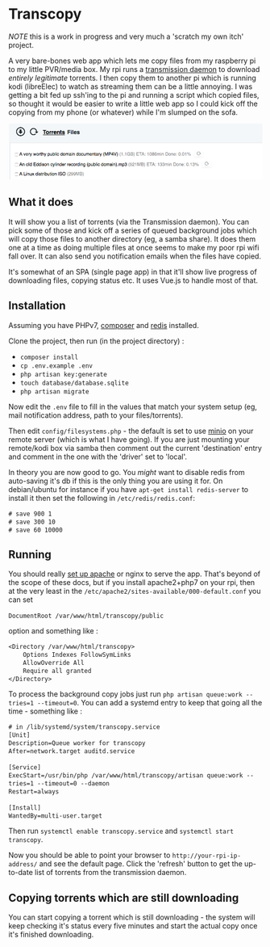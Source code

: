 # Transcopy

*NOTE* this is a work in progress and very much a 'scratch my own itch' project.

A very bare-bones web app which lets me copy files from my raspberry pi to my little PVR/media box.  My rpi runs a [transmission daemon](http://www.techjawab.com/2014/08/how-to-install-transmission-on.html) to download *entirely legitimate* torrents.  I then copy them to another pi which is running kodi (libreElec) to watch as streaming them can be a little annoying.  I was getting a bit fed up ssh'ing to the pi and running a script which copied files, so thought it would be easier to write a little web app so I could kick off the copying from my phone (or whatever) while I'm slumped on the sofa.

![transcopy](./transcopy.png)

## What it does

It will show you a list of torrents (via the Transmission daemon).  You can pick some of those and kick off a series of queued background jobs which will copy those files to another directory (eg, a samba share).  It does them one at a time as doing multiple files at once seems to make my poor rpi wifi fall over.  It can also send you notification emails when the files have copied.

It's somewhat of an SPA (single page app) in that it'll show live progress of downloading files, copying status etc. It uses
Vue.js to handle most of that.

## Installation

Assuming you have PHPv7, [composer](https://getcomposer.org/) and [redis](https://redis.io/) installed.

Clone the project, then run (in the project directory) :

* `composer install`
* `cp .env.example .env`
* `php artisan key:generate`
* `touch database/database.sqlite`
* `php artisan migrate`

Now edit the `.env` file to fill in the values that match your system setup (eg, mail notification address, path to your files/torrents).

Then edit `config/filesystems.php` - the default is set to use [minio](https://minio.io/) on your remote server (which is what I have going).  If you are just mounting your remote/kodi box via samba then comment out the current 'destination' entry and comment in the one with the 'driver' set to 'local'.

In theory you are now good to go.  You *might* want to disable redis from auto-saving it's db if this is the only thing
you are using it for.  On debian/ubuntu for instance if you have `apt-get install redis-server` to install it then set
the following in `/etc/redis/redis.conf`:

```
# save 900 1
# save 300 10
# save 60 10000
```

## Running

You should really [set up apache](https://blog.mythic-beasts.com/2017/03/22/php7-on-a-raspberry-pi-3-in-the-cloud/) or nginx to serve the app.  That's beyond of the scope of these docs, but if you install apache2+php7 on your rpi, then at the very least in the `/etc/apache2/sites-available/000-default.conf` you can set

 `DocumentRoot /var/www/html/transcopy/public`

option and something like :

```
<Directory /var/www/html/transcopy>
	Options Indexes FollowSymLinks
	AllowOverride All
	Require all granted
</Directory>
```

To process the background copy jobs just run `php artisan queue:work --tries=1 --timeout=0`. You can add a systemd entry to keep that going all the time - something like :

```
# in /lib/systemd/system/transcopy.service
[Unit]
Description=Queue worker for transcopy
After=network.target auditd.service

[Service]
ExecStart=/usr/bin/php /var/www/html/transcopy/artisan queue:work --tries=1 --timeout=0 --daemon
Restart=always

[Install]
WantedBy=multi-user.target
```

Then run `systemctl enable transcopy.service` and `systemctl start transcopy`.

Now you should be able to point your browser to `http://your-rpi-ip-address/` and see the default page.  Click the 'refresh' button to get the up-to-date list of torrents from the transmission daemon.

## Copying torrents which are still downloading

You can start copying a torrent which is still downloading - the system will keep
checking it's status every five minutes and start the actual copy once it's
finished downloading.  

